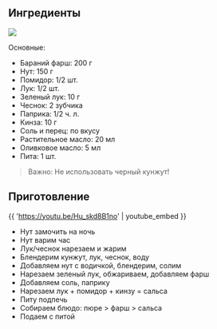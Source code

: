 ## Ингредиенты

![](/images/recipes/nut-pure.png)

Основные:

- Бараний фарш: 200 г
- Нут: 150 г
- Помидор: 1/2 шт.
- Лук: 1/2 шт.
- Зеленый лук: 10 г
- Чеснок: 2 зубчика
- Паприка: 1/2 ч. л.
- Кинза: 10 г
- Соль и перец: по вкусу
- Растительное масло: 20 мл
- Оливковое масло: 5 мл
- Пита: 1 шт.

>Важно: Не использовать черный кунжут!

## Приготовление

{{ 'https://youtu.be/Hu_skd8B1no' | youtube_embed }}

- Нут замочить на ночь
- Нут варим час
- Лук/чеснок нарезаем и жарим
- Блендерим кунжут, лук, чеснок, воду
- Добавляем нут с водичкой, блендерим, солим
- Нарезаем зеленый лук, обжариваем, добавляем фарш
- Добавляем соль, паприку
- Нарезаем лук + помидор + кинзу = сальса
- Питу подпечь
- Собираем блюдо:  пюре > фарш > сальса 
- Подаем с питой